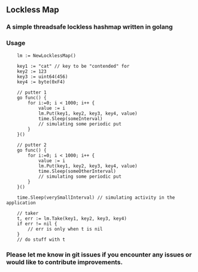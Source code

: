## Lockless Map

### A simple threadsafe lockless hashmap written in golang


### Usage

```
	lm := NewLocklessMap()

	key1 := "cat" // key to be "contended" for
	key2 := 123
	key3 := uint64(456)
	key4 := byte(0xF4)

	// putter 1
	go func() {
		for i:=0; i < 1000; i++ {
			value := i
			lm.Put(key1, key2, key3, key4, value)
			time.Sleep(someInterval) 
			// simulating some periodic put
		}
	}()

	// putter 2
	go func() {
		for i:=0; i < 1000; i++ {
			value := i
			lm.Put(key1, key2, key3, key4, value)
			time.Sleep(someOtherInterval) 
			// simulating some periodic put
		}
	}()

	time.Sleep(verySmallInterval) // simulating activity in the application

	// taker
	t, err := lm.Take(key1, key2, key3, key4)
	if err != nil {
		// err is only when t is nil	
	}
	// do stuff with t
```

### Please let me know in git issues if you encounter any issues or would like to contribute improvements.
